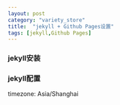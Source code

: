 ```yaml
---
layout: post
category: "variety_store"
title:  "jekyll + Github Pages设置"
tags: [jekyll,Github Pages]
---
```

### jekyll安装

### jekyll配置
timezone: Asia/Shanghai

